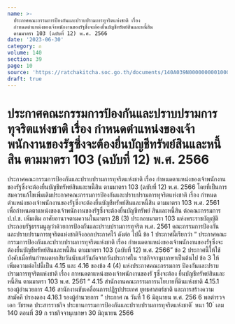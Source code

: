 ```yaml
---
name: >-
  ประกาศคณะกรรมการป้องกันและปราบปรามการทุจริตแห่งชาติ เรื่อง 
  กำหนดตำแหน่งของเจ้าพนักงานของรัฐซึ่งจะต้องยื่นบัญชีทรัพย์สินและหนี้สิน 
  ตามมาตรา 103 (ฉบับที่ 12) พ.ศ. 2566
date: '2023-06-30'
category: ก
volume: 140
section: 39
page: 10
source: 'https://ratchakitcha.soc.go.th/documents/140A039N0000000001000.pdf'
draft: true
---
```


# ประกาศคณะกรรมการป้องกันและปราบปรามการทุจริตแห่งชาติ เรื่อง  กำหนดตำแหน่งของเจ้าพนักงานของรัฐซึ่งจะต้องยื่นบัญชีทรัพย์สินและหนี้สิน  ตามมาตรา 103 (ฉบับที่ 12) พ.ศ. 2566

ประกาศคณะกรรมการป้องกันและปราบปรามการทุจริตแห่งชาติ เรื่อง กำหนดตาแหน่งของเจ้าพนักงานของรัฐซึ่งจะต้องยื่นบัญชีทรัพย์สินและหนี้สิน ตามมาตรา 103 (ฉบับที่ 12) พ.ศ. 2566 โดยที่เป็นการสมควรแก้ไขเพิ่มเติมประกาศคณะกรรมการป้องกันและปราบปรามการทุจริตแห่งชาติ เรื่อง กำหนดตำแหน่งของเจ้าพนักงานของรัฐซึ่งจะต้องยื่นบัญชีทรัพย์สินและหนี้สิน ตามมาตรา 103 พ.ศ. 2561 เพื่อกำหนดตาแหน่งของเจ้าพนักงานของรัฐซึ่งจะต้องยื่นบัญชีทรัพย์ สินและหนี้สิน ต่อคณะกรรมการ ป.ป.ช. เพิ่มเติม อาศัยอานาจตามความในมาตรา 28 (3) ประกอบมาตรา 103 แห่งพระราชบัญญัติ ประกอบรัฐธรรมนูญว่าด้วยการป้องกันและปราบปรามการทุจริต พ.ศ. 2561 คณะกรรมการป้องกัน และปราบปรามการทุจริตแห่งชาติจึงออกประกาศไว้ ดังต่อ ไปนี้ ข้อ 1 ประกาศนี้เรียกว่า “ ประกาศคณะกรรมการป้องกันและปราบปรามการทุจริตแห่งชาติ เรื่อง กำหนดตาแหน่งของเจ้าพนักงานของรัฐซึ่งจะต้องยื่นบัญชีทรัพย์สินและหนี้สิน ตามมาตรา 103 (ฉบับที่ 12) พ.ศ. 2566” ข้อ 2 ประกาศนี้ให้ใช้บังคับเมื่อพ้นกำหนดหกสิบวันนับแต่วันถัดจากวันประกาศใน ราชกิจจานุเบกษาเป็นต้นไป ข้อ 3 ให้เพิ่มความต่อไปนี้เป็น 4.15 และ 4.16 ของข้อ 4 (4) แห่งประกาศคณะกรรมการ ป้องกันและปราบปรามการทุจริตแห่งชาติ เรื่อง กาหนดตาแหน่งของเจ้าพนักงานของรั ฐซึ่งจะต้อง ยื่นบัญชีทรัพย์สินและหนี้สิน ตามมาตรา 103 พ.ศ. 2561 “ 4.15 สำนักงานคณะกรรมการนโยบายที่ดินแห่งชาติ 4.15.1 รองผู้อำนวยการ 4.16 สานักงานขับเคลื่อนการปฏิรูปประเทศ ยุทธศาสตร์ชาติ และการสร้างความสามัคคี ปรองดอง 4.16.1 รองผู้อำนวยการ ” ประกาศ ณ วันที่ 1 6 มิถุนายน พ.ศ. 256 6 พลตำรวจเอก วัชรพล ประสารราชกิจ ประธานกรรมการป้องกันและปราบปรามการทุจริตแห่งชาติ ้ หนา 10 ่ เลม 140 ตอนที่ 39 ก ราชกิจจานุเบกษา 30 มิถุนายน 2566
